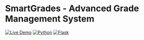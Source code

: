 # SmartGrades - Advanced Grade Management System

[![Live Demo](https://img.shields.io/badge/Live-Demo-brightgreen)](https://smartgrades.onrender.com)
[![Python](https://img.shields.io/badge/Python-3.11-blue)](https://python.org)
[![Flask](https://img.shields.io/badge/Flask-3.0.0-red)](https://flask.palletsprojects.com)
